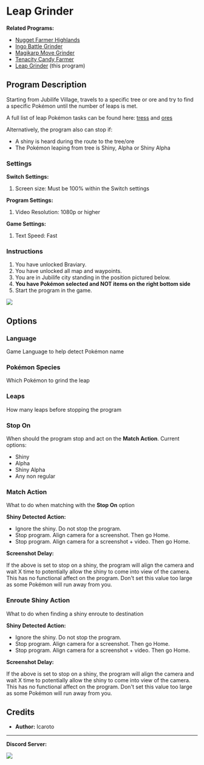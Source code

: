 # Leap Grinder

**Related Programs:**

- [Nugget Farmer Highlands](NuggetFarmerHighlands.md)
- [Ingo Battle Grinder](IngoBattleGrinder.md)
- [Magikarp Move Grinder](MagikarpMoveGrinder.md)
- [Tenacity Candy Farmer](TenacityCandyFarmer.md)
- [Leap Grinder](LeapGrinder.md) (this program)

## Program Description

Starting from Jubilife Village, travels to a specific tree or ore and try to find a specific Pokémon until the number of leaps is met. 

A full list of leap Pokémon tasks can be found here: [tress](https://www.serebii.net/legendsarceus/researchtasks/leapoutoftrees.shtml) and [ores](https://www.serebii.net/legendsarceus/researchtasks/leapoutofore.shtml)


Alternatively, the program also can stop if:

- A shiny is heard during the route to the tree/ore
- The Pokémon leaping from tree is Shiny, Alpha or Shiny Alpha

### Settings

**Switch Settings:**

1. Screen size: Must be 100% within the Switch settings

**Program Settings:**

1. Video Resolution: 1080p or higher

**Game Settings:**

1. Text Speed: Fast


### Instructions

1. You have unlocked Braviary.
2. You have unlocked all map and waypoints.
3. You are in Jubilife city standing in the position pictured below.
4. **You have Pokémon selected and NOT items on the right bottom side**
5. Start the program in the game.

<img src="../images/BurmyHunter-1.png">


## Options

### Language

Game Language to help detect Pokémon name

### Pokémon Species

Which Pokémon to grind the leap

### Leaps

How many leaps before stopping the program

### Stop On

When should the program stop and act on the **Match Action**. Current options:

- Shiny
- Alpha
- Shiny Alpha
- Any non regular

### Match Action

What to do when matching with the **Stop On** option

**Shiny Detected Action:**

- Ignore the shiny. Do not stop the program.
- Stop program. Align camera for a screenshot. Then go Home.
- Stop program. Align camera for a screenshot + video. Then go Home.

**Screenshot Delay:**

If the above is set to stop on a shiny, the program will align the camera and wait X time to potentially allow the shiny to come into view of the camera.
This has no functional affect on the program. Don't set this value too large as some Pokémon will run away from you.


### Enroute Shiny Action

What to do when finding a shiny enroute to destination

**Shiny Detected Action:**

- Ignore the shiny. Do not stop the program.
- Stop program. Align camera for a screenshot. Then go Home.
- Stop program. Align camera for a screenshot + video. Then go Home.

**Screenshot Delay:**

If the above is set to stop on a shiny, the program will align the camera and wait X time to potentially allow the shiny to come into view of the camera.
This has no functional affect on the program. Don't set this value too large as some Pokémon will run away from you.



## Credits

- **Author:** Icaroto


<hr>

**Discord Server:** 

[<img src="https://canary.discordapp.com/api/guilds/695809740428673034/widget.png?style=banner2">](https://discord.gg/cQ4gWxN)
